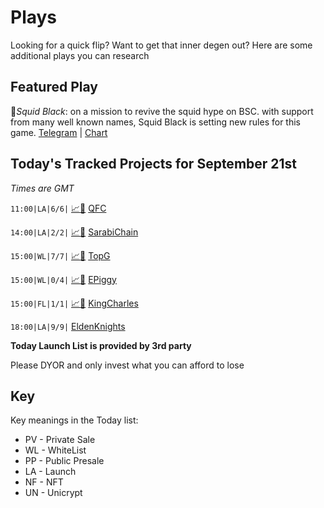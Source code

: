 
# Plays

Looking for a quick flip? Want to get that inner degen out? Here are some additional plays you can research

## Featured Play

🦑*Squid Black*: on a mission to revive the squid hype on BSC. with support from many well known names, Squid Black is setting new rules for this game.
[Telegram](http://t.me/SquidBlackBSC) | [Chart](https://app.nexuscrypto.com/token/bsc/0x01733239a4179bec3a14fa2d34a03c7ab6f580e6)


## Today's Tracked Projects for September 21st
_Times are GMT_

`11:00|LA|6/6|` [📈](https://app.nexuscrypto.com/token/bsc/0x731a32591aab18efe6c03b23d38113511c64a559)[📲](https://www.pinksale.finance/launchpad/0x11787427a1847f3b722AB7e54c5cBDe89f64B669?chain=BSC) [QFC](https://t.me/QfcGlobal)

`14:00|LA|2/2|` [📈](https://app.nexuscrypto.com/token/bsc/0xcca47330f5276f27f376c3ff410e22849dc37842)[📲](https://www.pinksale.finance/launchpad/0x7a81fb672be9135537c7be55d1b6dbde7e4dee4e?chain=BSC) [SarabiChain](https://t.me/SarabiChain)

`15:00|WL|7/7|` [📈](https://app.nexuscrypto.com/token/bsc/0x50c346a8b6b50a7334b02b9480df001c4112c0a3)[📲](https://www.pinksale.finance/launchpad/0xc298fE92485bf89847de1819A7b9f48DE8F45eD5?chain=BSC) [TopG](https://t.me/TopGFinance)

`15:00|WL|0/4|` [📈](https://app.nexuscrypto.com/token/bsc/0x514d280f3df7af308c548a74f604318f09db32c7)[📲](https://www.pinksale.finance/launchpad/0xa5A48a6cdAC2611386e29f54E5dA858D180ee397?chain=BSC) [EPiggy](https://t.me/epiggyofficial/)

`15:00|FL|1/1|` [📈](https://app.nexuscrypto.com/token/bsc/0x2247ddb673bd525af92694a54a97ade727b258f3)[📲](https://www.pinksale.finance/launchpad/0x992f6c6702c8eafd2edb9399d3bae7ed3c5dfd32?chain=BSC) [KingCharles](https://t.me/KingCharlesSpanielUK)

`18:00|LA|9/9|`  [EldenKnights](https://t.me/EldenKnightsOfficial)


**Today Launch List is provided by 3rd party**

Please DYOR and only invest what you can afford to lose

## Key
Key meanings in the Today list:

- PV - Private Sale
- WL - WhiteList
- PP - Public Presale
- LA - Launch
- NF - NFT
- UN - Unicrypt